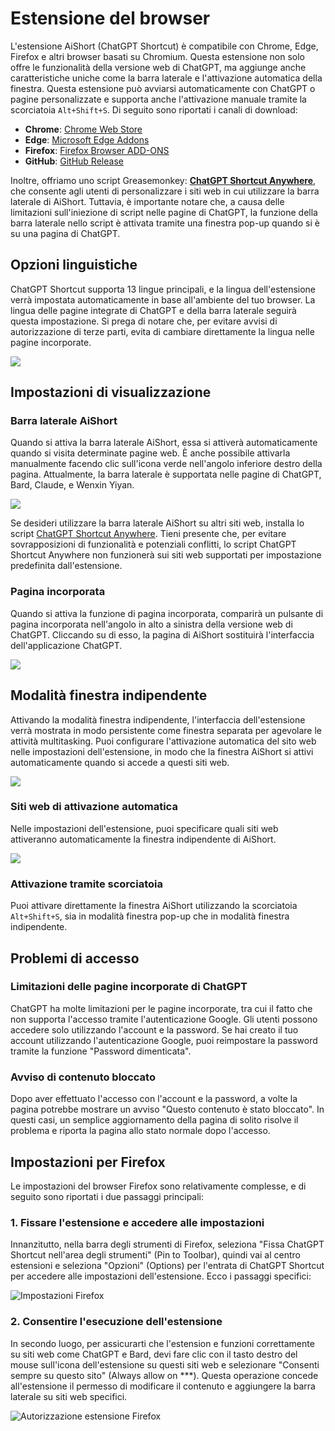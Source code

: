 # Estensione del browser

L'estensione AiShort (ChatGPT Shortcut) è compatibile con Chrome, Edge, Firefox e altri browser basati su Chromium. Questa estensione non solo offre le funzionalità della versione web di ChatGPT, ma aggiunge anche caratteristiche uniche come la barra laterale e l'attivazione automatica della finestra. Questa estensione può avviarsi automaticamente con ChatGPT o pagine personalizzate e supporta anche l'attivazione manuale tramite la scorciatoia `Alt+Shift+S`. Di seguito sono riportati i canali di download:

- **Chrome**: [Chrome Web Store](https://chrome.google.com/webstore/detail/chatgpt-shortcut/blcgeoojgdpodnmnhfpohphdhfncblnj)
- **Edge**: [Microsoft Edge Addons](https://microsoftedge.microsoft.com/addons/detail/chatgpt-shortcut/hnggpalhfjmdhhmgfjpmhlfilnbmjoin)
- **Firefox**: [Firefox Browser ADD-ONS](https://addons.mozilla.org/addon/chatgpt-shortcut/)
- **GitHub**: [GitHub Release](https://github.com/rockbenben/ChatGPT-Shortcut/releases/latest)

Inoltre, offriamo uno script Greasemonkey: [**ChatGPT Shortcut Anywhere**](https://greasyfork.org/scripts/482907-chatgpt-shortcut-anywhere), che consente agli utenti di personalizzare i siti web in cui utilizzare la barra laterale di AiShort. Tuttavia, è importante notare che, a causa delle limitazioni sull'iniezione di script nelle pagine di ChatGPT, la funzione della barra laterale nello script è attivata tramite una finestra pop-up quando si è su una pagina di ChatGPT.

## Opzioni linguistiche

ChatGPT Shortcut supporta 13 lingue principali, e la lingua dell'estensione verrà impostata automaticamente in base all'ambiente del tuo browser. La lingua delle pagine integrate di ChatGPT e della barra laterale seguirà questa impostazione. Si prega di notare che, per evitare avvisi di autorizzazione di terze parti, evita di cambiare direttamente la lingua nelle pagine incorporate.

![](https://img.newzone.top/2023-12-23-12-04-29.png?imageMogr2/format/webp)

## Impostazioni di visualizzazione

### Barra laterale AiShort

Quando si attiva la barra laterale AiShort, essa si attiverà automaticamente quando si visita determinate pagine web. È anche possibile attivarla manualmente facendo clic sull'icona verde nell'angolo inferiore destro della pagina. Attualmente, la barra laterale è supportata nelle pagine di ChatGPT, Bard, Claude, e Wenxin Yiyan.

![](https://img.newzone.top/2023-12-23-04-16-15.gif?imageMogr2/format/webp)

Se desideri utilizzare la barra laterale AiShort su altri siti web, installa lo script [ChatGPT Shortcut Anywhere](https://greasyfork.org/scripts/482907-chatgpt-shortcut-anywhere). Tieni presente che, per evitare sovrapposizioni di funzionalità e potenziali conflitti, lo script ChatGPT Shortcut Anywhere non funzionerà sui siti web supportati per impostazione predefinita dall'estensione.

### Pagina incorporata

Quando si attiva la funzione di pagina incorporata, comparirà un pulsante di pagina incorporata nell'angolo in alto a sinistra della versione web di ChatGPT. Cliccando su di esso, la pagina di AiShort sostituirà l'interfaccia dell'applicazione ChatGPT.

![](https://img.newzone.top/ai/2023-12-22-19-40-15.png?imageMogr2/format/webp)

## Modalità finestra indipendente

Attivando la modalità finestra indipendente, l'interfaccia dell'estensione verrà mostrata in modo persistente come finestra separata per agevolare le attività multitasking. Puoi configurare l'attivazione automatica del sito web nelle impostazioni dell'estensione, in modo che la finestra AiShort si attivi automaticamente quando si accede a questi siti web.

![](https://img.newzone.top/2023-12-23-12-07-09.png?imageMogr2/format/webp)

### Siti web di attivazione automatica

Nelle impostazioni dell'estensione, puoi specificare quali siti web attiveranno automaticamente la finestra indipendente di AiShort.

![](https://img.newzone.top/2023-12-23-12-09-51.png?imageMogr2/format/webp)

### Attivazione tramite scorciatoia

Puoi attivare direttamente la finestra AiShort utilizzando la scorciatoia `Alt+Shift+S`, sia in modalità finestra pop-up che in modalità finestra indipendente.

## Problemi di accesso

### Limitazioni delle pagine incorporate di ChatGPT

ChatGPT ha molte limitazioni per le pagine incorporate, tra cui il fatto che non supporta l'accesso tramite l'autenticazione Google. Gli utenti possono accedere solo utilizzando l'account e la password. Se hai creato il tuo account utilizzando l'autenticazione Google, puoi reimpostare la password tramite la funzione "Password dimenticata".

### Avviso di contenuto bloccato

Dopo aver effettuato l'accesso con l'account e la password, a volte la pagina potrebbe mostrare un avviso "Questo contenuto è stato bloccato". In questi casi, un semplice aggiornamento della pagina di solito risolve il problema e riporta la pagina allo stato normale dopo l'accesso.

## Impostazioni per Firefox

Le impostazioni del browser Firefox sono relativamente complesse, e di seguito sono riportati i due passaggi principali:

### 1. Fissare l'estensione e accedere alle impostazioni

Innanzitutto, nella barra degli strumenti di Firefox, seleziona "Fissa ChatGPT Shortcut nell'area degli strumenti" (Pin to Toolbar), quindi vai al centro estensioni e seleziona "Opzioni" (Options) per l'entrata di ChatGPT Shortcut per accedere alle impostazioni dell'estensione. Ecco i passaggi specifici:

![Impostazioni Firefox](https://img.newzone.top/2023-12-25-05-51-47.png?imageMogr2/format/webp)

### 2. Consentire l'esecuzione dell'estensione

In secondo luogo, per assicurarti che l'estension e funzioni correttamente su siti web come ChatGPT e Bard, devi fare clic con il tasto destro del mouse sull'icona dell'estensione su questi siti web e selezionare "Consenti sempre su questo sito" (Always allow on ***). Questa operazione concede all'estensione il permesso di modificare il contenuto e aggiungere la barra laterale su siti web specifici.

![Autorizzazione estensione Firefox](https://img.newzone.top/2023-12-25-05-59-48.png?imageMogr2/format/webp)